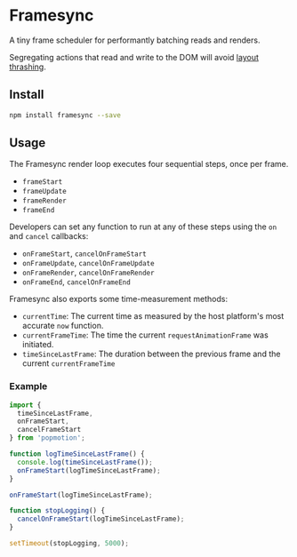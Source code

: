 # Framesync

A tiny frame scheduler for performantly batching reads and renders.

Segregating actions that read and write to the DOM will avoid [layout thrashing](https://developers.google.com/web/fundamentals/performance/rendering/avoid-large-complex-layouts-and-layout-thrashing).

## Install

```bash
npm install framesync --save
```

## Usage

The Framesync render loop executes four sequential steps, once per frame.

- `frameStart`
- `frameUpdate`
- `frameRender`
- `frameEnd`

Developers can set any function to run at any of these steps using the `on` and `cancel` callbacks:

- `onFrameStart`, `cancelOnFrameStart`
- `onFrameUpdate`, `cancelOnFrameUpdate`
- `onFrameRender`, `cancelOnFrameRender`
- `onFrameEnd`, `cancelOnFrameEnd`

Framesync also exports some time-measurement methods:
- `currentTime`: The current time as measured by the host platform's most accurate `now` function.
- `currentFrameTime`: The time the current `requestAnimationFrame` was initiated.
- `timeSinceLastFrame`: The duration between the previous frame and the current `currentFrameTime`

### Example

```javascript
import {
  timeSinceLastFrame,
  onFrameStart,
  cancelFrameStart
} from 'popmotion';

function logTimeSinceLastFrame() {
  console.log(timeSinceLastFrame());
  onFrameStart(logTimeSinceLastFrame);
}

onFrameStart(logTimeSinceLastFrame);

function stopLogging() {
  cancelOnFrameStart(logTimeSinceLastFrame);
}

setTimeout(stopLogging, 5000);
```
